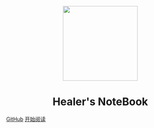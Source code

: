 <p align="center">
<img src="https://ss0.bdstatic.com/70cFvHSh_Q1YnxGkpoWK1HF6hhy/it/u=2481424715,2807309609&fm=26&gp=0.jpg" width="200" height="200"/>
</p>
<h1 align="center">Healer's NoteBook</h1>

[GitHub](https://github.com/liujie-source/mynotebook.git)
[开始阅读](/README.md)
